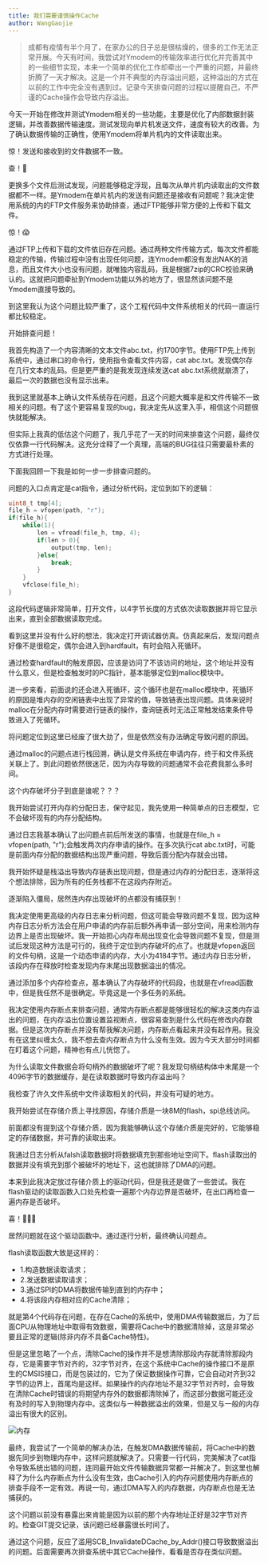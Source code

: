 ```yaml
---
title: 我们需要谨慎操作Cache
author: WangGaojie
---
```


>成都有疫情有半个月了，在家办公的日子总是很枯燥的，很多的工作无法正常开展。今天有时间，我尝试对Ymodem的传输效率进行优化并完善其中的一些细节实现，本来一个简单的优化工作却牵出一个严重的问题，并最终折腾了一天才解决。这是一个并不典型的内存溢出问题，这种溢出的方式在以前的工作中完全没有遇到过。记录今天排查问题的过程以提醒自己，不严谨的Cache操作会导致内存溢出。

今天一开始在修改并测试Ymodem相关的一些功能，主要是优化了内部数据封装逻辑，并改善数据传输速度。测试发现向单片机发送文件，速度有较大的改善。为了确认数据传输的正确性，使用Ymodem将单片机内的文件读取出来。

惊！发送和接收到的文件数据不一致。

查！🧐

更换多个文件后测试发现，问题能够稳定浮现，且每次从单片机内读取出的文件数据都不一样。是Ymodem在单片机内的发送有问题还是接收有问题呢？我决定使用系统的内的FTP文件服务来协助排查，通过FTP能够非常方便的上传和下载文件。

惊！😱

通过FTP上传和下载的文件依旧存在问题。通过两种文件传输方式，每次文件都能稳定的传输，传输过程中没有出现任何问题，连Ymodem都没有发出NAK的消息，而且文件大小也没有问题，就唯独内容乱码，我是根据7zip的CRC校验来确认的。这就把问题牵扯到Ymodem功能以外的地方了，很显然该问题不是Ymodem直接导致的。

到这里我认为这个问题比较严重了，这个工程代码中文件系统相关的代码一直运行都比较稳定。

开始排查问题！

我首先构造了一个内容清晰的文本文件abc.txt，约1700字节。使用FTP先上传到系统中，通过串口的命令行，使用指令查看文件内容，cat abc.txt。发现偶尔存在几行文本的乱码。但是更严重的是我发现连续发送cat abc.txt系统就崩溃了，最后一次的数据也没有显示出来。

我到这里就基本上确认文件系统存在问题，且这个问题大概率是和文件传输不一致相关的问题。有了这个更容易复现的bug，我决定先从这里入手，相信这个问题很快就能解决。

但实际上我真的低估这个问题了，我几乎花了一天的时间来排查这个问题，最终仅仅依靠一行代码解决。这充分诠释了一个真理，高端的BUG往往只需要最朴素的方式进行处理。

下面我回顾一下我是如何一步一步排查问题的。

问题的入口点肯定是cat指令，通过分析代码，定位到如下的逻辑：
```c
uint8_t tmp[4];
file_h = vfopen(path, "r");
if(file_h){
    while(1){
        len = vfread(file_h, tmp, 4);
        if(len > 0){
            output(tmp, len);
        }else{
            break;
        }
    }
    vfclose(file_h);
}
```

这段代码逻辑非常简单，打开文件，以4字节长度的方式依次读取数据并将它显示出来，直到全部数据读取完成。

看到这里并没有什么好的想法，我决定打开调试器仿真。仿真起来后，发现问题点好像不是很稳定，偶尔会进入到hardfault，有时会陷入死循环。

通过检查hardfault的触发原因，应该是访问了不该访问的地址，这个地址并没有什么意义，但是检查触发时的PC指针，基本能够定位到malloc模块中。

进一步来看，前面说的还会进入死循环，这个循环也是在malloc模块中，死循环的原因是堆内存的空闲链表中出现了异常的值，导致链表出现问题。具体来说时malloc在分配内存时需要进行链表的操作，查询链表时无法正常触发结束条件导致进入了死循环。

将问题定位到这里已经废了很大劲了，但是依然没有办法确定导致问题的原因。

通过malloc的问题点进行栈回溯，确认是文件系统在申请内存，终于和文件系统关联上了。到此问题依然很迷茫，因为内存导致的问题通常不会花费我那么多时间。

这个内存破坏分子到底是谁呢？？？

我开始尝试打开内存的分配日志，保守起见，我先使用一种简单点的日志模型，它不会破坏现有的内存分配结构。

通过日志我基本确认了出问题点前后所发送的事情，也就是在file_h = vfopen(path, "r");会触发两次内存申请的操作。在多次执行cat abc.txt时，可能是前面内存分配的数据结构出现严重问题，导致后面分配内存就会出错。

我开始怀疑是栈溢出导致内存链表出现问题，但是通过内存的分配日志，逐渐将这个想法排除，因为所有的任务栈都不在这段内存附近。

逐渐陷入僵局，居然连内存出现破坏的点都没有捕获到！

我决定使用更高级的内存日志来分析问题，但这可能会导致问题不复现，因为这种内存日志分析方法会在用户申请的内存前后额外再申请一部分空间，用来检测内存边界上是否出现破坏。我一开始担心内存布局出现变化会导致问题不复现，但是测试后发现这种方法是可行的，我终于定位到内存破坏的点了。也就是vfopen返回的文件句柄，这是一个动态申请的内存，大小为4184字节。通过内存日志分析，该段内存在释放时检查发现内存末尾出现数据溢出的情况。

通过添加多个内存检查点，基本确认了内存破坏的代码段，也就是在vfread函数中，但是我任然不是很确定。毕竟这是一个多任务的系统。

我决定使用内存断点来排查问题，通常内存断点都是能够很轻松的解决这类内存溢出的问题，在内存溢出位置设置监视断点，很容易查到是什么代码在修改内存数据。但是这次内存断点并没有帮我解决问题，内存断点看起来并没有起作用。我没有在这里纠缠太久，我不想去查内存断点为什么没有生效。因为今天大部分时间都在盯着这个问题，精神也有点儿恍惚了。

为什么读取文件数据会将句柄外的数据破坏了呢？我发现句柄结构体中末尾是一个4096字节的数据缓存，是在读取数据时导致内存溢出吗？

我检查了许久文件系统中文件读取相关的代码，并没有可疑的地方。

我开始尝试在存储介质上寻找原因，存储介质是一块8M的flash，spi总线访问。

前面都没有提到这个存储介质，因为我能够确认这个存储介质是完好的，它能够稳定的存储数据，并可靠的读取出来。

我通过日志分析从falsh读取数据时将数据填充到那些地址空间下。flash读取出的数据并没有填充到那个被破坏的地址下，这也就排除了DMA的问题。

本来到此我决定放过存储介质上的驱动代码，但是我还是做了一些尝试。我在flash驱动的读取函数入口处先检查一遍那个内存边界是否破坏，在出口再检查一遍内存是否破坏。

喜！🎉🎉🎉

居然问题就在这个驱动函数中。通过逐行分析，最终确认问题点。

flash读取函数大致是这样的：
- 1.构造数据读取请求；
- 2.发送数据读取请求；
- 3.通过SPI的DMA将数据传输到直到的内存中；
- 4.将该段内存相对应的Cache清除；

就是第4个代码存在问题，在存在Cache的系统中，使用DMA传输数据后，为了后面CPU从物理地址中取得有效数据，需要将Cache中的数据清除掉，这是非常必要且正常的逻辑(除非内存不具备Cache特性)。

但是这里忽略了一个点，清除Cache的操作并不是想清除那段内存就清除那段内存，它是需要字节对齐的，32字节对齐，在这个系统中Cache的操作接口不是原生的CMSIS接口，而是包装过的，它为了保证数据操作可靠，它会自动对齐到32字节的边界上，首尾均是这样。如果操作的内存地址不是32字节对齐时，会导致在清除Cache时错误的将期望内存外的数据都清除掉了，而这部分数据可能还没有及时的写入到物理内存中。这类似与一种数据溢出的效果，但是又与一般的内存溢出有很大的区别。

![内存](内存.svg)

最终，我尝试了一个简单的解决办法，在触发DMA数据传输前，将Cache中的数据先同步到物理内存中，这样问题就解决了。只需要一行代码，完美解决了cat指令导致系统出错的问题，连同最开始文件传输数据异常都一并解决了。到这里也解释了为什么内存断点为什么没有生效，由Cache引入的内存问题使用内存断点的排查手段不一定有效。再说一句，通过DMA写入的内存数据，内存断点也是无法捕获的。

这个问题以前没有暴露出来肯能是因为以前的那个内存地址正好是32字节对齐的。检查GIT提交记录，该问题已经暴露很长时间了。

通过这个问题，反应了滥用SCB_InvalidateDCache_by_Addr()接口导致数据溢出的问题。后面需要再次排查系统中其它Cache操作，看看是否存在类似问题。
